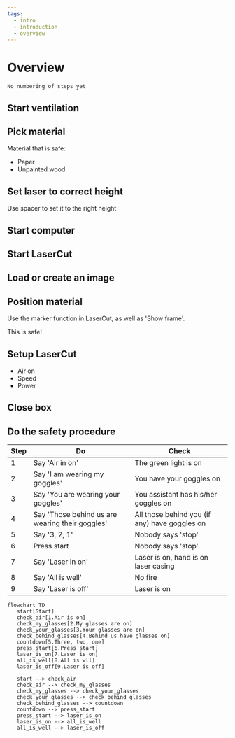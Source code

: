```yaml
---
tags:
  - intro
  - introduction
  - overview
---
```


# Overview

```text
No numbering of steps yet
```

## Start ventilation

## Pick material

Material that is safe:

- Paper
- Unpainted wood

## Set laser to correct height

Use spacer to set it to the right height

## Start computer

## Start LaserCut

## Load or create an image

## Position material

Use the marker function in LaserCut, as well as
'Show frame'.

This is safe!

## Setup LaserCut

- Air on
- Speed
- Power

## Close box

## Do the safety procedure

Step|Do                                             |Check
----|-----------------------------------------------|-----------------------------------------
1   |Say 'Air in on'                                |The green light is on
2   |Say 'I am wearing my goggles'                  |You have your goggles on
3   |Say 'You are wearing your goggles'             |You assistant has his/her goggles on
4   |Say 'Those behind us are wearing their goggles'|All those behind you (if any) have goggles on
5   |Say '3, 2, 1'                                  |Nobody says 'stop'
6   |Press start                                    |Nobody says 'stop'
7   |Say 'Laser in on'                              |Laser is on, hand is on laser casing
8   |Say 'All is well'                              |No fire
9   |Say 'Laser is off'                             |Laser is on

```mermaid
flowchart TD
   start[Start]
   check_air[1.Air is on]
   check_my_glasses[2.My glasses are on]
   check_your_glasses[3.Your glasses are on]
   check_behind_glasses[4.Behind us have glasses on]
   countdown[5.Three, two, one]
   press_start[6.Press start]
   laser_is_on[7.Laser is on]
   all_is_well[8.All is wll]
   laser_is_off[9.Laser is off]

   start --> check_air
   check_air --> check_my_glasses
   check_my_glasses --> check_your_glasses
   check_your_glasses --> check_behind_glasses
   check_behind_glasses --> countdown
   countdown --> press_start
   press_start --> laser_is_on
   laser_is_on --> all_is_well
   all_is_well --> laser_is_off
```

